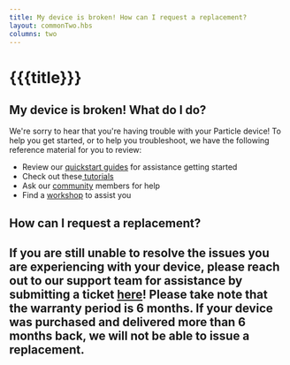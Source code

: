 ```yaml
---
title: My device is broken! How can I request a replacement?
layout: commonTwo.hbs
columns: two
---
```


# {{{title}}}
## My device is broken! What do I do?

We're sorry to hear that you're having trouble with your Particle device! To help you get started, or to help you troubleshoot, we have the following reference material for you to review:

* Review our [quickstart guides](/quickstart/) for assistance getting started
* Check out these[ tutorials](/tutorials/device-os/device-os/)
* Ask our [community](/community/forum/) members for help
* Find a [workshop](/workshops/particle-workshops/main/) to assist you

## How can I request a replacement?

## If you are still unable to resolve the issues you are experiencing with your device, please reach out to our support team for assistance by submitting a ticket [here](https://support.particle.io/hc/en-us/requests/new)! Please take note that the warranty period is 6 months. If your device was purchased and delivered more than 6 months back, we will not be able to issue a replacement. 
